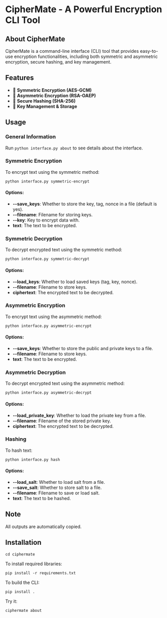 # CipherMate - A Powerful Encryption CLI Tool

## About CipherMate

CipherMate is a command-line interface (CLI) tool that provides easy-to-use encryption functionalities, including both symmetric and asymmetric encryption, secure hashing, and key management.

## Features

*   🔹 **Symmetric Encryption (AES-GCM)**
*   🔹 **Asymmetric Encryption (RSA-OAEP)**
*   🔹 **Secure Hashing (SHA-256)**
*   🔹 **Key Management & Storage**

## Usage

### General Information

Run `python interface.py about` to see details about the interface.

### Symmetric Encryption
To encrypt text using the symmetric method:

```
python interface.py symmetric-encrypt
```
#### Options:
- **--save_keys**: Whether to store the key, tag, nonce in a file (default is yes).
- **--filename**: Filename for storing keys.
- **--key**: Key to encrypt data with.
- **text**: The text to be encrypted.

### Symmetric Decryption
To decrypt encrypted text using the symmetric method:

```
python interface.py symmetric-decrypt
```
#### Options:
- **--load_keys**: Whether to load saved keys (tag, key, nonce).
- **--filename**: Filename to store keys.
- **ciphertext**: The encrypted text to be decrypted.

### Asymmetric Encryption
To encrypt text using the asymmetric method:

```
python interface.py asymmetric-encrypt
```

#### Options:
- **--save_keys**: Whether to store the public and private keys to a file.
- **--filename**: Filename to store keys.
- **text**: The text to be encrypted.

### Asymmetric Decryption
To decrypt encrypted text using the asymmetric method:
```
python interface.py asymmetric-decrypt
```
#### Options:
- **--load_private_key**: Whether to load the private key from a file.
- **--filename**: Filename of the stored private key.
- **ciphertext**: The encrypted text to be decrypted.

### Hashing
To hash text:
```
python interface.py hash
```
#### Options:
- **--load_salt**: Whether to load salt from a file.
- **--save_salt**: Whether to store salt to a file.
- **--filename**: Filename to save or load salt.
- **text**: The text to be hashed.

## Note
All outputs are automatically copied.

## Installation
```
cd ciphermate
```
To install required libraries:
```
pip install -r requirements.txt
```
To build the CLI:
```
pip install .
```
Try it:
```
ciphermate about
```